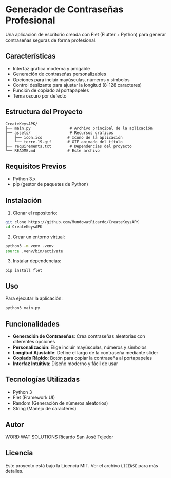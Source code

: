 # Generador de Contraseñas Profesional

Una aplicación de escritorio creada con Flet (Flutter + Python) para generar contraseñas seguras de forma profesional.

## Características

- Interfaz gráfica moderna y amigable
- Generación de contraseñas personalizables
- Opciones para incluir mayúsculas, números y símbolos
- Control deslizante para ajustar la longitud (8-128 caracteres)
- Función de copiado al portapapeles
- Tema oscuro por defecto

## Estructura del Proyecto

```
CreateKeysAPK/
├── main.py                 # Archivo principal de la aplicación
├── assets/                 # Recursos gráficos
│   ├── icon.ico           # Icono de la aplicación
│   └── terre-19.gif       # GIF animado del título
├── requirements.txt        # Dependencias del proyecto
└── README.md              # Este archivo
```

## Requisitos Previos

- Python 3.x
- pip (gestor de paquetes de Python)

## Instalación

1. Clonar el repositorio:
```bash
git clone https://github.com/MundowatRicardo/CreateKeysAPK
cd CreateKeysAPK
```

2. Crear un entorno virtual:
```bash
python3 -m venv .venv
source .venv/bin/activate
```

3. Instalar dependencias:
```bash
pip install flet
```

## Uso

Para ejecutar la aplicación:
```bash
python3 main.py
```

## Funcionalidades

- **Generación de Contraseñas**: Crea contraseñas aleatorias con diferentes opciones
- **Personalización**: Elige incluir mayúsculas, números y símbolos
- **Longitud Ajustable**: Define el largo de la contraseña mediante slider
- **Copiado Rápido**: Botón para copiar la contraseña al portapapeles
- **Interfaz Intuitiva**: Diseño moderno y fácil de usar

## Tecnologías Utilizadas

- Python 3
- Flet (Framework UI)
- Random (Generación de números aleatorios)
- String (Manejo de caracteres)

## Autor

WORD WAT SOLUTIONS
Ricardo San José Tejedor

## Licencia

Este proyecto está bajo la Licencia MIT. Ver el archivo `LICENSE` para más detalles.